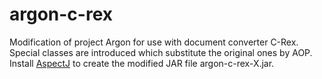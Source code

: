 # argon-c-rex
Modification of project Argon for use with document converter C-Rex.
Special classes are introduced which substitute the original ones by AOP.
Install <a href="https://eclipse.org/aspectj/">AspectJ</a> to create the modified JAR file argon-c-rex-X.jar.
